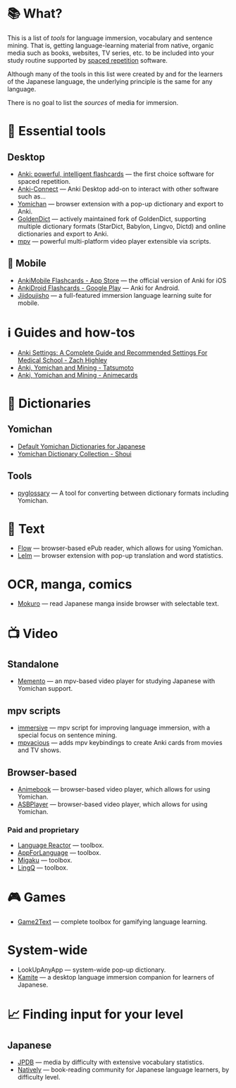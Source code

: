 # :books: What?
This is a list of *tools* for language immersion, vocabulary and sentence mining. That is, getting language-learning material from native, organic media such as books, websites, TV series, etc. to be included into your study routine supported by [spaced repetition](https://en.wikipedia.org/wiki/Spaced_repetition) software.

Although many of the tools in this list were created by and for the learners of the Japanese language, the underlying principle is the same for any language.

There is no goal to list the *sources* of media for immersion.

# :beginner: Essential tools
## Desktop
- [Anki: powerful, intelligent flashcards](https://apps.ankiweb.net/) — the first choice software for spaced repetition.
- [Anki-Connect](https://foosoft.net/projects/anki-connect/) — Anki Desktop add-on to interact with other software such as...
- [Yomichan](https://foosoft.net/projects/yomichan/) — browser extension with a pop-up dictionary and export to Anki.
- [GoldenDict](https://github.com/xiaoyifang/goldendict) — actively maintained fork of GoldenDict, supporting multiple dictionary formats (StarDict, Babylon, Lingvo, Dictd) and online dictionaries and export to Anki.
- [mpv](https://mpv.io/) — powerful multi-platform video player extensible via scripts.

## :iphone: Mobile
- [AnkiMobile Flashcards - App Store](https://apps.apple.com/us/app/ankimobile-flashcards/id373493387) — the official version of Anki for iOS
- [AnkiDroid Flashcards - Google Play](https://play.google.com/store/apps/details?id=com.ichi2.anki) — Anki for Android.
- [Jjidoujisho](https://github.com/lrorpilla/jidoujisho) — a full-featured immersion language learning suite for mobile.

# :information_source: Guides and how-tos
- [Anki Settings: A Complete Guide and Recommended Settings For Medical School - Zach Highley](https://zhighley.com/anki-settings/)
- [Anki, Yomichan and Mining - Tatsumoto](https://tatsumoto-ren.github.io/blog/table-of-contents.html)
- [Anki, Yomichan and Mining - Animecards](https://animecards.site/)

# :notebook: Dictionaries
## Yomichan
- [Default Yomichan Dictionaries for Japanese](https://foosoft.net/projects/yomichan/index.html#dictionaries)
- [Yomichan Dictionary Collection - Shoui](https://learnjapanese.link/dictionaries)
## Tools
- [pyglossary](https://github.com/ilius/pyglossary) —  A tool for converting between dictionary formats including Yomichan.

# :book: Text
- [Flow](https://www.flowoss.com/) — browser-based ePub reader, which allows for using Yomichan.
- [LeIm](https://chrome.google.com/webstore/detail/leim/gbfkhhfaafkedcjielnibpdhpdciognd) — browser extension with pop-up translation and word statistics.

# OCR, manga, comics
- [Mokuro](https://github.com/kha-white/mokuro) — read Japanese manga inside browser with selectable text.

# :tv: Video
## Standalone
- [Memento](https://github.com/ripose-jp/Memento) — an mpv-based video player for studying Japanese with Yomichan support.

## mpv scripts
- [immersive](https://github.com/Ben-Kerman/immersive) — mpv script for improving language immersion, with a special focus on sentence mining.
- [mpvacious](https://github.com/Ajatt-Tools/mpvacious) — adds mpv keybindings to create Anki cards from movies and TV shows.

## Browser-based
- [Animebook](https://animebook.github.io/) — browser-based video player, which allows for using Yomichan.
- [ASBPlayer](https://killergerbah.github.io/asbplayer/) — browser-based video player, which allows for using Yomichan.
### Paid and proprietary
- [Language Reactor](https://www.languagereactor.com/) — toolbox.
- [AppForLanguage](https://appforlanguage.com/) — toolbox.
- [Migaku](https://www.migaku.io/) — toolbox.
- [LingQ](https://www.lingq.com) — toolbox.

# :video_game: Games
- [Game2Text](https://github.com/mathewthe2/Game2Text) — complete toolbox for gamifying language learning.

# System-wide
- LookUpAnyApp — system-wide pop-up dictionary.
- [Kamite](https://github.com/fauu/Kamite) — a desktop language immersion companion for learners of Japanese.

# :chart_with_upwards_trend: Finding input for your level
## Japanese
- [JPDB](https://jpdb.io/) — media by difficulty with extensive vocabulary statistics.
- [Natively](https://learnnatively.com/) — book-reading community for Japanese language learners, by difficulty level.
